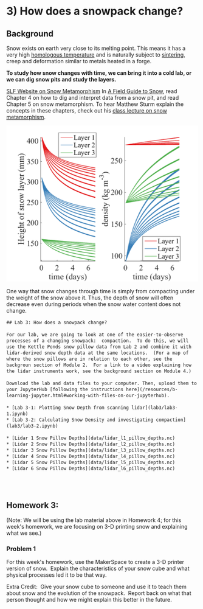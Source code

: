 # 3) How does a snowpack change?

## Background

Snow exists on earth very close to its melting point.  This means it has a very high [homologous temperature](https://en.wikipedia.org/wiki/Homologous_temperature) and is naturally subject to [sintering](https://en.wikipedia.org/wiki/Sintering), creep and deformation similar to metals heated in a forge. 

**To study how snow changes with time, we can bring it into a cold lab, or we can dig snow pits and study the layers.**

[SLF Website on Snow Metamorphism](https://www.slf.ch/en/snow/snow-as-a-material/snow-metamorphism.html)
In [A Field Guide to Snow](https://www.amazon.com/Field-Guide-Snow-Snowy-Owl/dp/1602234140/), read Chapter 4 on how to dig and interpret data from a snow pit, and read Chapter 5 on snow metamorphism.
To hear Matthew Sturm explain the concepts in these chapters, check out his [class lecture on snow metamorphism](https://www.youtube.com/watch?v=tg2v1DC5Nrk&list=PLPG5Ed5L1SY4RpFe-55WAlFZ58-TwwrWw&index=5).

![Image of snow compaction](data/Wayand_compaction_illustration.png)

One way that snow changes through time is simply from compacting under the weight of the snow above it.  Thus, the depth of snow will often decrease even during periods when the snow water content does not change.

```note
## Lab 3: How does a snowpack change?

For our lab, we are going to look at one of the easier-to-observe processes of a changing snowpack:  compaction.  To do this, we will use the Kettle Ponds snow pillow data from Lab 2 and combine it with lidar-derived snow depth data at the same locations.  (For a map of where the snow pillows are in relation to each other, see the backgroun section of Module 2.  For a link to a video explaining how the lidar instruments work, see the background section on Module 4.)

Download the lab and data files to your computer. Then, upload them to your JupyterHub [following the instructions here](/resources/b-learning-jupyter.html#working-with-files-on-our-jupyterhub).

* [Lab 3-1: Plotting Snow Depth from scanning lidar](lab3/lab3-1.ipynb)
* [Lab 3-2: Calculating Snow Density and investigating compaction](lab3/lab3-2.ipynb)

* [Lidar 1 Snow Pillow Depths](data/lidar_l1_pillow_depths.nc)
* [Lidar 2 Snow Pillow Depths](data/lidar_l2_pillow_depths.nc)
* [Lidar 3 Snow Pillow Depths](data/lidar_l3_pillow_depths.nc)
* [Lidar 4 Snow Pillow Depths](data/lidar_l4_pillow_depths.nc)
* [Lidar 5 Snow Pillow Depths](data/lidar_l5_pillow_depths.nc)
* [Lidar 6 Snow Pillow Depths](data/lidar_l6_pillow_depths.nc)




```

## Homework 3: 
(Note:  We will be using the lab material above in Homework 4; for this week's homework, we are focusing on 3-D printing snow and explaining what we see.)

### Problem 1
For this week's homework, use the MakerSpace to create a 3-D printer version of snow.  Explain the characteristics of your snow cube and what physical processes led it to be that way.

Extra Credit:  Give your snow cube to someone and use it to teach them about snow and the evolution of the snowpack.  Report back on what that person thought and how we might explain this better in the future.

